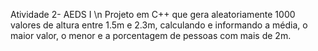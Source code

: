 Atividade 2- AEDS I \n
Projeto em C++ que gera aleatoriamente 1000 valores de altura entre 1.5m e 2.3m, calculando e informando a média, o maior valor, o menor e a porcentagem de pessoas com mais de 2m.
